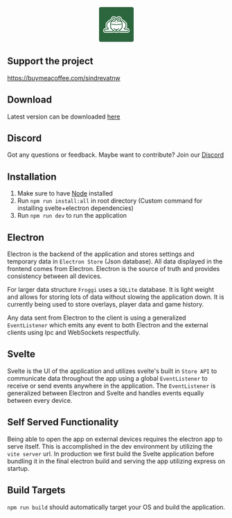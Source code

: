 <div align="center">
  <img src="frontend/static/icon.png" width="80" height="80" style="border-radius: 5%;" />
</div>

## Support the project

https://buymeacoffee.com/sindrevatnw

## Download

Latest version can be downloaded [here](https://github.com/SindreVatnaland/Froggi/releases/latest)

## Discord

Got any questions or feedback. Maybe want to contribute? Join our [Discord](https://discord.gg/rX7aQmbrEa)

## Installation

1. Make sure to have [Node](https://nodejs.org/en) installed
2. Run `npm run install:all` in root directory (Custom command for installing svelte+electron dependencies)
3. Run `npm run dev` to run the application

## Electron

Electron is the backend of the application and stores settings and temporary data in `Electron Store` (Json database). All data displayed in the frontend comes from Electron. Electron is the source of truth and provides consistency between all devices.

For larger data structure `Froggi` uses a `SQLite` database. It is light weight and allows for storing lots of data without slowing the application down. It is currently being used to store overlays, player data and game history.

Any data sent from Electron to the client is using a generalized `EventListener` which emits any event to both Electron and the external clients using Ipc and WebSockets respectfully.

## Svelte

Svelte is the UI of the application and utilizes svelte's built in `Store API` to communicate data throughout the app using a global `EventListener` to receive or send events anywhere in the application. The `EventListener` is generalized between Electron and Svelte and handles events equally between every device.

## Self Served Functionality

Being able to open the app on external devices requires the electron app to serve itself. This is accomplished in the dev environment by utilizing the `vite server` url. In production we first build the Svelte application before bundling it in the final electron build and serving the app utilizing express on startup.

## Build Targets

`npm run build` should automatically target your OS and build the application.
